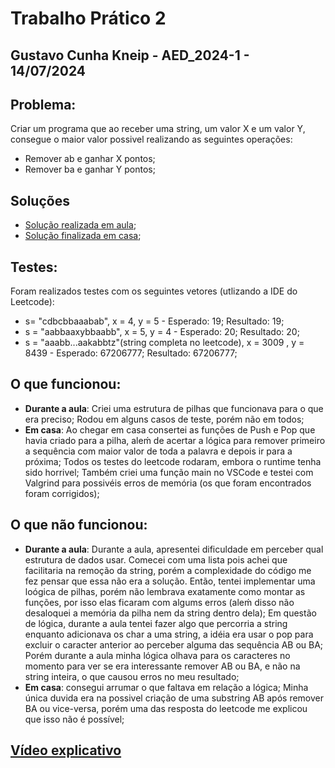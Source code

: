 # Trabalho Prático 2
## Gustavo Cunha Kneip - AED_2024-1 - 14/07/2024
## Problema:
Criar um programa que ao receber uma string, um valor X e um valor Y, consegue o maior valor possivel realizando as seguintes operações:
- Remover ab e ganhar X pontos;
- Remover ba e ganhar Y pontos;
## Soluções
- [Solução realizada em aula](./CodigoEmAula/Tarefa3-Leetcode1717-GustavoCunhaKneip.c);
- [Solução finalizada em casa](./CodigoFinalizado/Tarefa3-Leetcode1717-GustavoCunhaKneip-Finalizado.c);
## Testes:
Foram realizados testes com os seguintes vetores (utlizando a IDE do Leetcode):
- s= "cdbcbbaaabab", x = 4, y = 5 - Esperado: 19; Resultado: 19;
- s = "aabbaaxybbaabb", x = 5, y = 4 - Esperado: 20; Resultado: 20;
- s = "aaabb...aakabbtz"(string completa no leetcode), x = 3009 , y = 8439 - Esperado: 67206777; Resultado: 67206777;
## O que funcionou:
- **Durante a aula**: Criei uma estrutura de pilhas que funcionava para o que era preciso; Rodou em alguns casos de teste, porém não em todos;
- **Em casa**: Ao chegar em casa consertei as funções de Push e Pop que havia criado para a pilha, aleḿ de acertar a lógica para remover primeiro a sequência com maior valor de toda a palavra e depois ir para a próxima; Todos os testes do leetcode rodaram, embora o runtime tenha sido horrivel; Também criei uma função main no VSCode e testei com Valgrind para possivéis erros de memória (os que foram encontrados foram corrigidos);
## O que não funcionou:
- **Durante a aula**: Durante a aula, apresentei dificuldade em perceber qual estrutura de dados usar. Comecei com uma lista pois achei que facilitaria na remoção da string, porém a complexidade do código me fez pensar que essa não era a solução. Então, tentei implementar uma loógica de pilhas, porém não lembrava exatamente como montar as funções, por isso elas ficaram com algums erros (aleḿ disso não desaloquei a memória da pilha nem da string dentro dela); Em questão de lógica, durante a aula tentei fazer algo que percorria a string enquanto adicionava os char a uma string, a idéia era usar o pop para excluir o caracter anterior ao perceber alguma das sequência AB ou BA; Porém durante a aula minha lógica olhava para os caracteres no momento para ver se era interessante remover AB ou BA, e não na string inteira, o que causou erros no meu resultado;
- **Em casa**: consegui arrumar o que faltava em relação a lógica; Minha única duvida era na possivel criação de uma substring AB após remover BA ou vice-versa, porém uma das resposta do leetcode me explicou que isso não é possível;
## [Vídeo explicativo]()

